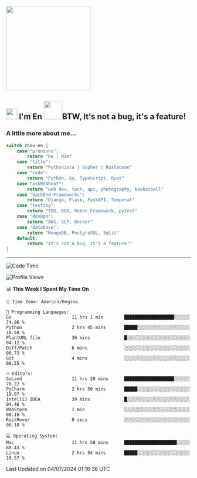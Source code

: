 <img align='center' src="https://media.giphy.com/media/GP1TJJSV4Ys1r64q2A/giphy.gif" width="230">

<h2><img src="https://emojis.slackmojis.com/emojis/images/1531849430/4246/blob-sunglasses.gif?1531849430" width="30"/> I'm En <img src="https://media.giphy.com/media/12oufCB0MyZ1Go/giphy.gif" width="50">BTW, It's not a bug, it's a feature!</h2>


<!-- <img align='right' src="https://media.giphy.com/media/M9gbBd9nbDrOTu1Mqx/giphy.gif" width="230"> -->


### A little more about me... 
<!--
```javascript
const zhou-en = {
    pronouns: "He" | "Him",
    title: "Pythonista" | "Gopher" | "Rustacean",
    code: ["Python", "Go", "Rust", "TypeScript"],
    askMeAbout: ["web dev", "tech", "app dev", "photography"],
    technologies: {
        backEnd: {
            python: ["Django", "Flask", "FaskAPI"],
            go: []
        },
        scraping: ["selenium", "scrapy", "spider"],
        testing: ["Robot Framework"],
        devOps: ["AWS", "Docker", "GCP", "Nginx"],
        databases: ["mongo", "postgresql", "sqlite"],
        misc: ["Firebase", "Heroku"]
    },
    architecture: ["Event Driven Architecture", "Microservices"],
    currentFocus: ["Temporal", "Rust"],
    funFact: "It's not a bug, it's a feature!"
};
```
  -->

```go
switch zhou-en {
    case "pronouns":
        return "He | Him"
    case "title":
        return "Pythonista | Gopher | Rustacean"
    case "code":
        return "Python, Go, TypeScript, Rust"
    case "askMeAbout":
        return "web dev, tech, api, photography, basketball"
    case "backEnd Frameworks":
        return "Django, Flask, FaskAPI, Temporal"
    case "testing":
        return "TDD, BDD, Robot Framework, pytest"
    case "devOps":
        return "AWS, GCP, Docker"
    case "database":
        return "MongoDB, PostgreSQL, Sqlit"
    default:
        return "It's not a bug, it's a feature!"
}
```




---
<!--START_SECTION:waka-->
![Code Time](http://img.shields.io/badge/Code%20Time-1%2C533%20hrs%2034%20mins-blue)

![Profile Views](http://img.shields.io/badge/Profile%20Views-8-blue)

📊 **This Week I Spent My Time On** 

```text
🕑︎ Time Zone: America/Regina

💬 Programming Languages: 
Go                       11 hrs 1 min        ███████████████████░░░░░░   74.06 % 
Python                   2 hrs 45 mins       █████░░░░░░░░░░░░░░░░░░░░   18.50 % 
PlantUML file            36 mins             █░░░░░░░░░░░░░░░░░░░░░░░░   04.12 % 
Diff/Patch               6 mins              ░░░░░░░░░░░░░░░░░░░░░░░░░   00.73 % 
Git                      4 mins              ░░░░░░░░░░░░░░░░░░░░░░░░░   00.55 % 

🔥 Editors: 
GoLand                   11 hrs 20 mins      ███████████████████░░░░░░   76.22 % 
PyCharm                  2 hrs 50 mins       █████░░░░░░░░░░░░░░░░░░░░   19.07 % 
IntelliJ IDEA            39 mins             █░░░░░░░░░░░░░░░░░░░░░░░░   04.46 % 
WebStorm                 1 min               ░░░░░░░░░░░░░░░░░░░░░░░░░   00.16 % 
RustRover                0 secs              ░░░░░░░░░░░░░░░░░░░░░░░░░   00.10 % 

💻 Operating System: 
Mac                      11 hrs 58 mins      ████████████████████░░░░░   80.43 % 
Linux                    2 hrs 54 mins       █████░░░░░░░░░░░░░░░░░░░░   19.57 % 
```


 Last Updated on 04/07/2024 01:16:38 UTC
<!--END_SECTION:waka-->
